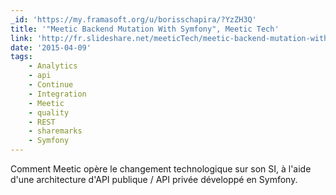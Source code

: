 ```yaml
---
_id: 'https://my.framasoft.org/u/borisschapira/?YzZH3Q'
title: '"Meetic Backend Mutation With Symfony", Meetic Tech'
link: 'http://fr.slideshare.net/meeticTech/meetic-backend-mutation-with-symfony'
date: '2015-04-09'
tags:
    - Analytics
    - api
    - Continue
    - Integration
    - Meetic
    - quality
    - REST
    - sharemarks
    - Symfony
---
```


<div class="markdown"><p>Comment Meetic opère le changement technologique sur son SI, à l'aide d'une architecture d'API publique / API privée développé en Symfony.
</p></div>
